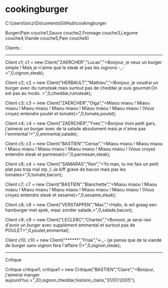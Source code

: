 # cookingburger

C:\Users\loicz\Documents\GitHub\cookingburger

Burger(Pain couche1,Sauce couche2,Fromage couche3,Legume couche4,Viande couche5,Pain couche6)


Clients : 


---------------------------------------------------------------------------------------------------------------------------
Client c1;
c1 = new Client("ZAERCHER","Lucas","<Bonjour, je veux un burger simple ! Mais je n'aime que le steak et pas les oignons -_- >",0,oignon,steak);

Client c2;
c2 = new Client("HERBAULT","Mathieu","<Bonjour, je voudrai un burger avec du rumsteak mais surtout pas de cheddar je suis gourmet.On est pas au mcdo. >",0,cheddar,rumsteak);

Client c3;
c3 = new Client("ZAERCHER","Olga","<Miaou miaou ! Miaou miaou ! Miaou miaou ! Miaou miaou ! Miaou miaou ! Miaou miaou ! (Vous croyez entendre poulet et tomate)>",0,tomate,poulet);

Client c4;
c4 = new Client("ZAERCHER","Yves","<Bonjour mon petit gars, j'aimerai un burger avec de la salade absolument mais je n'aime pas l'emmental !>",0,emmental,salade);

Client c5;
c3 = new Client("BASTIEN","Cerise","<Miaou miaou ! Miaou miaou ! Miaou miaou ! Miaou miaou ! Miaou miaou ! Miaou miaou ! (Vous croyez entendre steak et parmesan)>",0,parmesan,steak);

Client c6;
c4 = new Client("SAMARAS","Ken","<Yo man, tu me fais un petit plat pas trop mal stp ;) Je kiff grave de bacon mais pas les tomates>",0,tomate,bacon);

Client c7;
c7 = new Client("BASTIEN","Blanchette","<Miaou miaou ! Miaou miaou ! Miaou miaou ! Miaou miaou ! Miaou miaou ! Miaou miaou ! (Vous croyez entendre steak et sesame)>",0,sesame,steak);

Client c8;
c8 = new Client("VERSTAPPEN","Max","<Hallo, ik wil graag een hamburger met spek, maar zonder salade.>",0,salade,bacon);

Client c9;
c9 = new Client("LECLERC","Charles","<Bonsoir, je serai ravi d'avoir un burger avec supplément emmental et surtout pas de POULET>",0,poulet,emmental);

Client c10;
c10 = new Client("******","Frisk","<-_- (je pense que de la viande de burger sans oignon fera l'affaire !)>",0,oignon,steak);

---------------------------------------------------------------------------------------------------------------------------

Critique 

Critique critique1;
critique1 = new Critique("BASTIEN","Claire","<Bonjour, j'aimerai manger aujourd'hui.>",20,oignon,cheddar,histoire_claire,"31/07/2005");

